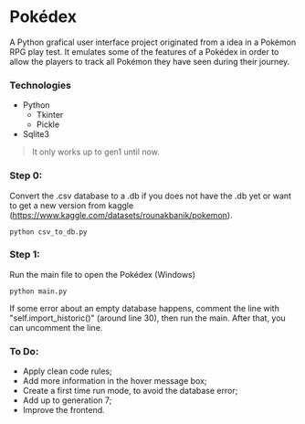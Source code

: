 <h1 allign="center"> Pokédex </h1>

A Python grafical user interface project originated from a idea in a Pokémon RPG play test. It emulates some of the features of a Pokédex in order to allow the players to track all Pokémon they have seen during their journey.

<h3>Technologies</h3>

* Python
    * Tkinter
    * Pickle
* Sqlite3

>It only works up to gen1 until now.

<h3>Step 0:</h3>

  Convert the .csv database to a .db if you does not have the .db yet or want to get a new version from kaggle (https://www.kaggle.com/datasets/rounakbanik/pokemon).
  
```
python csv_to_db.py
```

<h3>Step 1:</h3>

  Run the main file to open the Pokédex (Windows)
  
```  
python main.py
```

  If some error about an empty database happens, comment the line with "self.import_historic()" (around line 30), then run the main. After that, you can uncomment the line.

<h3>To Do:</h3>

* Apply clean code rules;
* Add more information in the hover message box;
* Create a first time run mode, to avoid the database error;
* Add up to generation 7;
* Improve the frontend.


